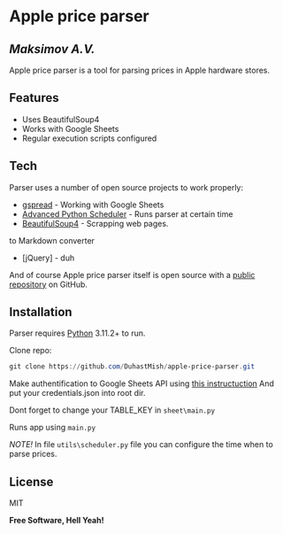 # Apple price parser
## _Maksimov A.V._

Apple price parser is a tool for parsing prices in Apple hardware stores.

## Features

- Uses BeautifulSoup4
- Works with Google Sheets
- Regular execution scripts configured


## Tech

Parser uses a number of open source projects to work properly:

- [gspread] - Working with Google Sheets
- [Advanced Python Scheduler] - Runs parser at certain time
- [BeautifulSoup4] - Scrapping web pages.

to Markdown converter
- [jQuery] - duh

And of course Apple price parser itself is open source with a [public repository][repo]
 on GitHub.

## Installation

Parser requires [Python](https://www.python.org/downloads/) 3.11.2+ to run.

Clone repo:
```powershell
git clone https://github.com/DuhastMish/apple-price-parser.git
```

Make authentification to Google Sheets API using [this instructuction](https://docs.gspread.org/en/latest/oauth2.html)
And put your credentials.json into root dir.

Dont forget to change your TABLE_KEY in `sheet\main.py`

Runs app using `main.py`

*NOTE!*
In file `utils\scheduler.py` file you can configure the time when to parse prices.

## License

MIT

**Free Software, Hell Yeah!**

[//]: # (These are reference links used in the body of this note and get stripped out when the markdown processor does its job. There is no need to format nicely because it shouldn't be seen. Thanks SO - http://stackoverflow.com/questions/4823468/store-comments-in-markdown-syntax)

   [repo]: <https://github.com/DuhastMish/apple-price-parser>
   [gspread]: <https://docs.gspread.org/en/v6.1.3/>
   [Advanced Python Scheduler]: <https://apscheduler.readthedocs.io/en/3.x/index.html>
   [BeautifulSoup4]: <https://www.crummy.com/software/BeautifulSoup/>
